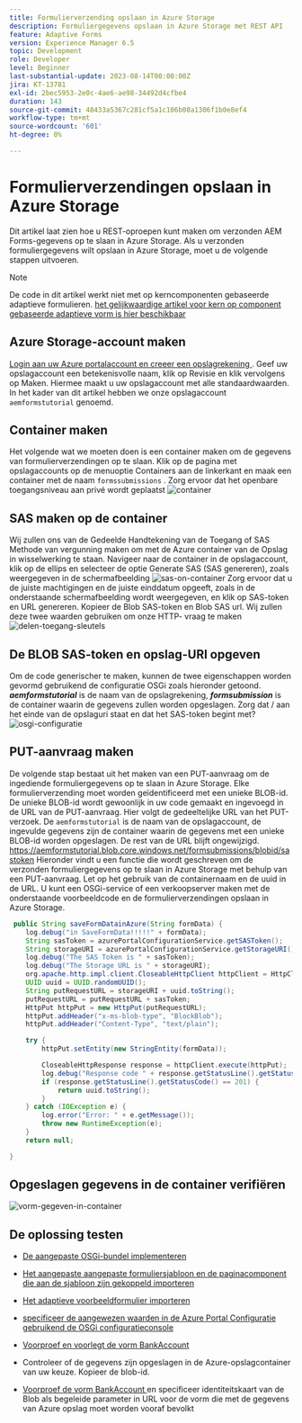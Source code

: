 ```yaml
---
title: Formulierverzending opslaan in Azure Storage
description: Formuliergegevens opslaan in Azure Storage met REST API
feature: Adaptive Forms
version: Experience Manager 6.5
topic: Development
role: Developer
level: Beginner
last-substantial-update: 2023-08-14T00:00:00Z
jira: KT-13781
exl-id: 2bec5953-2e0c-4ae6-ae98-34492d4cfbe4
duration: 143
source-git-commit: 48433a5367c281cf5a1c106b08a1306f1b0e8ef4
workflow-type: tm+mt
source-wordcount: '601'
ht-degree: 0%

---
```


# Formulierverzendingen opslaan in Azure Storage

Dit artikel laat zien hoe u REST-oproepen kunt maken om verzonden AEM Forms-gegevens op te slaan in Azure Storage.
Als u verzonden formuliergegevens wilt opslaan in Azure Storage, moet u de volgende stappen uitvoeren.

>[!NOTE]
>De code in dit artikel werkt niet met op kerncomponenten gebaseerde adaptieve formulieren. [ het gelijkwaardige artikel voor kern op component gebaseerde adaptieve vorm is hier beschikbaar ](https://experienceleague.adobe.com/docs/experience-manager-learn/forms/prefill-form-with-data-attachments/introduction.html?lang=nl-NL)


## Azure Storage-account maken

[ Login aan uw Azure portalaccount en creeer een opslagrekening ](https://learn.microsoft.com/en-us/azure/storage/common/storage-account-create?tabs=azure-portal#create-a-storage-account-1). Geef uw opslagaccount een betekenisvolle naam, klik op Revisie en klik vervolgens op Maken. Hiermee maakt u uw opslagaccount met alle standaardwaarden. In het kader van dit artikel hebben we onze opslagaccount `aemformstutorial` genoemd.


## Container maken

Het volgende wat we moeten doen is een container maken om de gegevens van formulierverzendingen op te slaan.
Klik op de pagina met opslagaccounts op de menuoptie Containers aan de linkerkant en maak een container met de naam `formssubmissions` . Zorg ervoor dat het openbare toegangsniveau aan privé wordt geplaatst
![ container ](./assets/new-container.png)

## SAS maken op de container

Wij zullen ons van de Gedeelde Handtekening van de Toegang of SAS Methode van vergunning maken om met de Azure container van de Opslag in wisselwerking te staan.
Navigeer naar de container in de opslagaccount, klik op de ellips en selecteer de optie Generate SAS (SAS genereren), zoals weergegeven in de schermafbeelding
![ sas-on-container ](./assets/sas-on-container.png)
Zorg ervoor dat u de juiste machtigingen en de juiste einddatum opgeeft, zoals in de onderstaande schermafbeelding wordt weergegeven, en klik op SAS-token en URL genereren. Kopieer de Blob SAS-token en Blob SAS url. Wij zullen deze twee waarden gebruiken om onze HTTP- vraag te maken
![ delen-toegang-sleutels ](./assets/shared-access-signature.png)


## De BLOB SAS-token en opslag-URI opgeven

Om de code generischer te maken, kunnen de twee eigenschappen worden gevormd gebruikend de configuratie OSGi zoals hieronder getoond. _&#x200B;**aemformstutorial**&#x200B;_ is de naam van de opslagrekening, _&#x200B;**formsubmission**&#x200B;_ is de container waarin de gegevens zullen worden opgeslagen.
Zorg dat / aan het einde van de opslaguri staat en dat het SAS-token begint met?
![ osgi-configuratie ](./assets/azure-portal-osgi-configuration.png)


## PUT-aanvraag maken

De volgende stap bestaat uit het maken van een PUT-aanvraag om de ingediende formuliergegevens op te slaan in Azure Storage. Elke formulierverzending moet worden geïdentificeerd met een unieke BLOB-id. De unieke BLOB-id wordt gewoonlijk in uw code gemaakt en ingevoegd in de URL van de PUT-aanvraag.
Hier volgt de gedeeltelijke URL van het PUT-verzoek. De `aemformstutorial` is de naam van de opslagaccount, de ingevulde gegevens zijn de container waarin de gegevens met een unieke BLOB-id worden opgeslagen. De rest van de URL blijft ongewijzigd.
https://aemformstutorial.blob.core.windows.net/formsubmissions/blobid/sastoken
Hieronder vindt u een functie die wordt geschreven om de verzonden formuliergegevens op te slaan in Azure Storage met behulp van een PUT-aanvraag. Let op het gebruik van de containernaam en de uuid in de URL. U kunt een OSGi-service of een verkoopserver maken met de onderstaande voorbeeldcode en de formulierverzendingen opslaan in Azure Storage.

```java
 public String saveFormDatainAzure(String formData) {
    log.debug("in SaveFormData!!!!!" + formData);
    String sasToken = azurePortalConfigurationService.getSASToken();
    String storageURI = azurePortalConfigurationService.getStorageURI();
    log.debug("The SAS Token is " + sasToken);
    log.debug("The Storage URL is " + storageURI);
    org.apache.http.impl.client.CloseableHttpClient httpClient = HttpClientBuilder.create().build();
    UUID uuid = UUID.randomUUID();
    String putRequestURL = storageURI + uuid.toString();
    putRequestURL = putRequestURL + sasToken;
    HttpPut httpPut = new HttpPut(putRequestURL);
    httpPut.addHeader("x-ms-blob-type", "BlockBlob");
    httpPut.addHeader("Content-Type", "text/plain");

    try {
        httpPut.setEntity(new StringEntity(formData));

        CloseableHttpResponse response = httpClient.execute(httpPut);
        log.debug("Response code " + response.getStatusLine().getStatusCode());
        if (response.getStatusLine().getStatusCode() == 201) {
            return uuid.toString();
        }
    } catch (IOException e) {
        log.error("Error: " + e.getMessage());
        throw new RuntimeException(e);
    }
    return null;

}
```

## Opgeslagen gegevens in de container verifiëren

![ vorm-gegeven-in-container ](./assets/form-data-in-container.png)

## De oplossing testen

* [De aangepaste OSGi-bundel implementeren](./assets/SaveAndFetchFromAzure.core-1.0.0-SNAPSHOT.jar)

* [Het aangepaste aangepaste formuliersjabloon en de paginacomponent die aan de sjabloon zijn gekoppeld importeren](./assets/store-and-fetch-from-azure.zip)

* [Het adaptieve voorbeeldformulier importeren](./assets/bank-account-sample-form.zip)

* [ specificeer de aangewezen waarden in de Azure Portal Configuratie gebruikend de OSGi configuratieconsole ](https://experienceleague.adobe.com/docs/experience-manager-learn/forms/some-useful-integrations/store-form-data-in-azure-storage.html?lang=nl-NL#provide-the-blob-sas-token-and-storage-uri)

* [ Voorproef en voorlegt de vorm BankAccount ](http://localhost:4502/content/dam/formsanddocuments/azureportalstorage/bankaccount/jcr:content?wcmmode=disabled)

* Controleer of de gegevens zijn opgeslagen in de Azure-opslagcontainer van uw keuze. Kopieer de blob-id.
* [ Voorproef de vorm BankAccount ](http://localhost:4502/content/dam/formsanddocuments/azureportalstorage/bankaccount/jcr:content?wcmmode=disabled&amp;guid=dba8ac0b-8be6-41f2-9929-54f627a649f6) en specificeer identiteitskaart van de Blob als begeleide parameter in URL voor de vorm die met de gegevens van Azure opslag moet worden vooraf bevolkt

